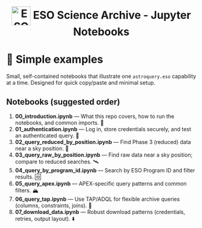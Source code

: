 <h1 style="text-align: center;">
  <img src="http://archive.eso.org/i/esologo.png" alt="ESO Logo" width="50" style="vertical-align: middle;">
  ESO Science Archive - Jupyter Notebooks
</h1>

# 🧰 Simple examples

Small, self-contained notebooks that illustrate one `astroquery.eso` capability at a time.
Designed for quick copy/paste and minimal setup.

## Notebooks (suggested order)
1. **00_introduction.ipynb** — What this repo covers, how to run the notebooks, and common imports. 🌱
2. **01_authentication.ipynb** — Log in, store credentials securely, and test an authenticated query. 🔐
3. **02_query_reduced_by_position.ipynb** — Find Phase 3 (reduced) data near a sky position. 📍
4. **03_query_raw_by_position.ipynb** — Find raw data near a sky position; compare to reduced searches. 🛰️
5. **04_query_by_program_id.ipynb** — Search by ESO Program ID and filter results. 🆔
6. **05_query_apex.ipynb** — APEX-specific query patterns and common filters. 🏔️
7. **06_query_tap.ipynb** — Use TAP/ADQL for flexible archive queries (columns, constraints, joins). 🧮
8. **07_download_data.ipynb** — Robust download patterns (credentials, retries, output layout). ⬇️